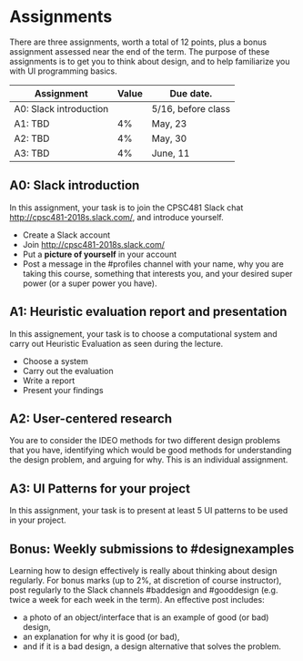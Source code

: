 # Assignments

There are three assignments, worth a total of 12 points, plus a bonus assignment assessed near the end of the term. The purpose of these assignments is to get you to think about design, and to help familiarize you with UI programming basics.

<!-- Assignments are to be completed individually. You may speak to your classmates about the ideas, but are not allowed to use one another's writing or to share code. -->

| Assignment               | Value | Due date.          |
|--------------------------|-------| -------------------|
| A0: Slack introduction   |       | 5/16, before class |
| A1: TBD                  | 4%    | May, 23            |
| A2: TBD                  | 4%    | May, 30            |
| A3: TBD                  | 4%    | June, 11           |

## A0: Slack introduction

In this assignment, your task is to join the CPSC481 Slack chat http://cpsc481-2018s.slack.com/, and introduce yourself.
- Create a Slack account
- Join http://cpsc481-2018s.slack.com/
- Put a **picture of yourself** in your account
- Post a message in the #profiles channel with your name, why you are taking this course, something that interests you, and your desired super power (or a super power you have).


## A1: Heuristic evaluation report and presentation

In this assignement, your task is to choose a computational system and carry out Heuristic Evaluation as seen during the lecture.
- Choose a system
- Carry out the evaluation
- Write a report
- Present your findings


## A2: User-centered research

You are to consider the IDEO methods for two different design problems that you have, identifying which would be good methods for understanding the design problem, and arguing for why. This is an individual assignment.


## A3: UI Patterns for your project

In this assignment, your task is to present at least 5 UI patterns to be used in your project.


## Bonus: Weekly submissions to #designexamples
Learning how to design effectively is really about thinking about design regularly. For bonus marks (up to 2%, at discretion of course instructor), post regularly to the Slack channels #baddesign and #gooddesign (e.g. twice a week for each week in the term). An effective post includes:
- a photo of an object/interface that is an example of good (or bad) design,
- an explanation for why it is good (or bad),
- and if it is a bad design, a design alternative that solves the problem.